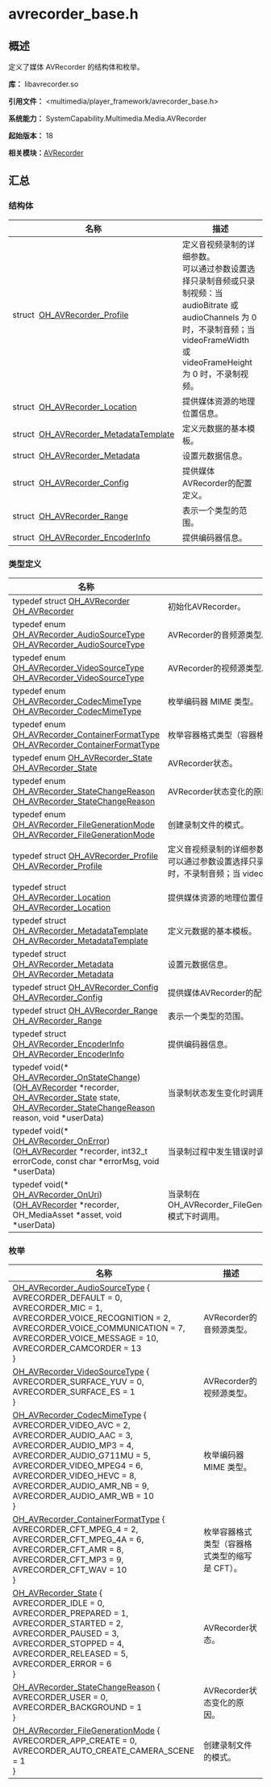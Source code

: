 # avrecorder_base.h


## 概述

定义了媒体 AVRecorder 的结构体和枚举。

**库：** libavrecorder.so

**引用文件：** &lt;multimedia/player_framework/avrecorder_base.h&gt;

**系统能力：** SystemCapability.Multimedia.Media.AVRecorder

**起始版本：** 18

**相关模块：**[AVRecorder](_a_v_recorder.md)


## 汇总


### 结构体

| 名称 | 描述 | 
| -------- | -------- |
| struct&nbsp;&nbsp;[OH_AVRecorder_Profile](_o_h___a_v_recorder___profile.md) | 定义音视频录制的详细参数。<br/>可以通过参数设置选择只录制音频或只录制视频：当 audioBitrate 或 audioChannels 为 0 时，不录制音频；当 videoFrameWidth 或 videoFrameHeight 为 0 时，不录制视频。 | 
| struct&nbsp;&nbsp;[OH_AVRecorder_Location](_o_h___a_v_recorder___location.md) | 提供媒体资源的地理位置信息。 | 
| struct&nbsp;&nbsp;[OH_AVRecorder_MetadataTemplate](_o_h___a_v_recorder___metadata_template.md) | 定义元数据的基本模板。 | 
| struct&nbsp;&nbsp;[OH_AVRecorder_Metadata](_o_h___a_v_recorder___metadata.md) | 设置元数据信息。 | 
| struct&nbsp;&nbsp;[OH_AVRecorder_Config](_o_h___a_v_recorder___config.md) | 提供媒体AVRecorder的配置定义。 | 
| struct&nbsp;&nbsp;[OH_AVRecorder_Range](_o_h___a_v_recorder___range.md) | 表示一个类型的范围。 | 
| struct&nbsp;&nbsp;[OH_AVRecorder_EncoderInfo](_o_h___a_v_recorder___encoder_info.md) | 提供编码器信息。 | 


### 类型定义

| 名称 | 描述 | 
| -------- | -------- |
| typedef struct [OH_AVRecorder](_a_v_recorder.md#oh_avrecorder) [OH_AVRecorder](_a_v_recorder.md#oh_avrecorder) | 初始化AVRecorder。 | 
| typedef enum [OH_AVRecorder_AudioSourceType](_a_v_recorder.md#oh_avrecorder_audiosourcetype-1) [OH_AVRecorder_AudioSourceType](_a_v_recorder.md#oh_avrecorder_audiosourcetype) | AVRecorder的音频源类型。 | 
| typedef enum [OH_AVRecorder_VideoSourceType](_a_v_recorder.md#oh_avrecorder_videosourcetype-1) [OH_AVRecorder_VideoSourceType](_a_v_recorder.md#oh_avrecorder_videosourcetype) | AVRecorder的视频源类型。 | 
| typedef enum [OH_AVRecorder_CodecMimeType](_a_v_recorder.md#oh_avrecorder_codecmimetype-1) [OH_AVRecorder_CodecMimeType](_a_v_recorder.md#oh_avrecorder_codecmimetype) | 枚举编码器 MIME 类型。 | 
| typedef enum [OH_AVRecorder_ContainerFormatType](_a_v_recorder.md#oh_avrecorder_containerformattype-1) [OH_AVRecorder_ContainerFormatType](_a_v_recorder.md#oh_avrecorder_containerformattype) | 枚举容器格式类型（容器格式类型的缩写是 CFT）。 | 
| typedef enum [OH_AVRecorder_State](_a_v_recorder.md#oh_avrecorder_state-1) [OH_AVRecorder_State](_a_v_recorder.md#oh_avrecorder_state) | AVRecorder状态。 | 
| typedef enum [OH_AVRecorder_StateChangeReason](_a_v_recorder.md#oh_avrecorder_statechangereason-1) [OH_AVRecorder_StateChangeReason](_a_v_recorder.md#oh_avrecorder_statechangereason) | AVRecorder状态变化的原因。 | 
| typedef enum [OH_AVRecorder_FileGenerationMode](_a_v_recorder.md#oh_avrecorder_filegenerationmode-1) [OH_AVRecorder_FileGenerationMode](_a_v_recorder.md#oh_avrecorder_filegenerationmode) | 创建录制文件的模式。 | 
| typedef struct [OH_AVRecorder_Profile](_o_h___a_v_recorder___profile.md) [OH_AVRecorder_Profile](_a_v_recorder.md#oh_avrecorder_profile) | 定义音视频录制的详细参数。<br/>可以通过参数设置选择只录制音频或只录制视频：当 audioBitrate 或 audioChannels 为 0 时，不录制音频；当 videoFrameWidth 或 videoFrameHeight 为 0 时，不录制视频。 | 
| typedef struct [OH_AVRecorder_Location](_o_h___a_v_recorder___location.md) [OH_AVRecorder_Location](_a_v_recorder.md#oh_avrecorder_location) | 提供媒体资源的地理位置信息。 | 
| typedef struct [OH_AVRecorder_MetadataTemplate](_o_h___a_v_recorder___metadata_template.md) [OH_AVRecorder_MetadataTemplate](_a_v_recorder.md#oh_avrecorder_metadatatemplate) | 定义元数据的基本模板。 | 
| typedef struct [OH_AVRecorder_Metadata](_o_h___a_v_recorder___metadata.md) [OH_AVRecorder_Metadata](_a_v_recorder.md#oh_avrecorder_metadata) | 设置元数据信息。 | 
| typedef struct [OH_AVRecorder_Config](_o_h___a_v_recorder___config.md) [OH_AVRecorder_Config](_a_v_recorder.md#oh_avrecorder_config) | 提供媒体AVRecorder的配置定义。 | 
| typedef struct [OH_AVRecorder_Range](_o_h___a_v_recorder___range.md) [OH_AVRecorder_Range](_a_v_recorder.md#oh_avrecorder_range) | 表示一个类型的范围。 | 
| typedef struct [OH_AVRecorder_EncoderInfo](_o_h___a_v_recorder___encoder_info.md) [OH_AVRecorder_EncoderInfo](_a_v_recorder.md#oh_avrecorder_encoderinfo) | 提供编码器信息。 | 
| typedef void(\* [OH_AVRecorder_OnStateChange](_a_v_recorder.md#oh_avrecorder_onstatechange)) ([OH_AVRecorder](_a_v_recorder.md#oh_avrecorder) \*recorder, [OH_AVRecorder_State](_a_v_recorder.md#oh_avrecorder_state) state, [OH_AVRecorder_StateChangeReason](_a_v_recorder.md#oh_avrecorder_statechangereason) reason, void \*userData) | 当录制状态发生变化时调用。 | 
| typedef void(\* [OH_AVRecorder_OnError](_a_v_recorder.md#oh_avrecorder_onerror)) ([OH_AVRecorder](_a_v_recorder.md#oh_avrecorder) \*recorder, int32_t errorCode, const char \*errorMsg, void \*userData) | 当录制过程中发生错误时调用。 | 
| typedef void(\* [OH_AVRecorder_OnUri](_a_v_recorder.md#oh_avrecorder_onuri)) ([OH_AVRecorder](_a_v_recorder.md#oh_avrecorder) \*recorder, OH_MediaAsset \*asset, void \*userData) | 当录制在 OH_AVRecorder_FileGenerationMode.AVRECORDER_AUTO_CREATE_CAMERA_SCENE 模式下时调用。 | 


### 枚举

| 名称 | 描述 | 
| -------- | -------- |
| [OH_AVRecorder_AudioSourceType](_a_v_recorder.md#oh_avrecorder_audiosourcetype-1) {<br/>AVRECORDER_DEFAULT = 0,<br/>AVRECORDER_MIC = 1,<br/>AVRECORDER_VOICE_RECOGNITION = 2,<br/>AVRECORDER_VOICE_COMMUNICATION = 7,<br/>AVRECORDER_VOICE_MESSAGE = 10,<br/>AVRECORDER_CAMCORDER = 13<br/>} | AVRecorder的音频源类型。 | 
| [OH_AVRecorder_VideoSourceType](_a_v_recorder.md#oh_avrecorder_videosourcetype-1) {<br/>AVRECORDER_SURFACE_YUV = 0,<br/>AVRECORDER_SURFACE_ES = 1<br/>} | AVRecorder的视频源类型。 | 
| [OH_AVRecorder_CodecMimeType](_a_v_recorder.md#oh_avrecorder_codecmimetype-1) {<br/>AVRECORDER_VIDEO_AVC = 2,<br/>AVRECORDER_AUDIO_AAC = 3,<br/>AVRECORDER_AUDIO_MP3 = 4,<br/>AVRECORDER_AUDIO_G711MU = 5,<br/>AVRECORDER_VIDEO_MPEG4 = 6,<br/>AVRECORDER_VIDEO_HEVC = 8,<br/>AVRECORDER_AUDIO_AMR_NB = 9,<br/>AVRECORDER_AUDIO_AMR_WB = 10<br/>} | 枚举编码器 MIME 类型。 | 
| [OH_AVRecorder_ContainerFormatType](_a_v_recorder.md#oh_avrecorder_containerformattype-1) {<br/>AVRECORDER_CFT_MPEG_4 = 2,<br/>AVRECORDER_CFT_MPEG_4A = 6,<br/>AVRECORDER_CFT_AMR = 8,<br/>AVRECORDER_CFT_MP3 = 9,<br/>AVRECORDER_CFT_WAV = 10<br/>} | 枚举容器格式类型（容器格式类型的缩写是 CFT）。 | 
| [OH_AVRecorder_State](_a_v_recorder.md#oh_avrecorder_state-1) {<br/>AVRECORDER_IDLE = 0,<br/>AVRECORDER_PREPARED = 1,<br/>AVRECORDER_STARTED = 2,<br/>AVRECORDER_PAUSED = 3,<br/>AVRECORDER_STOPPED = 4,<br/>AVRECORDER_RELEASED = 5,<br/>AVRECORDER_ERROR = 6<br/>} | AVRecorder状态。 | 
| [OH_AVRecorder_StateChangeReason](_a_v_recorder.md#oh_avrecorder_statechangereason-1) {<br/>AVRECORDER_USER = 0,<br/>AVRECORDER_BACKGROUND = 1<br/>} | AVRecorder状态变化的原因。 | 
| [OH_AVRecorder_FileGenerationMode](_a_v_recorder.md#oh_avrecorder_filegenerationmode-1) {<br/>AVRECORDER_APP_CREATE = 0,<br/>AVRECORDER_AUTO_CREATE_CAMERA_SCENE = 1<br/>} | 创建录制文件的模式。 | 
